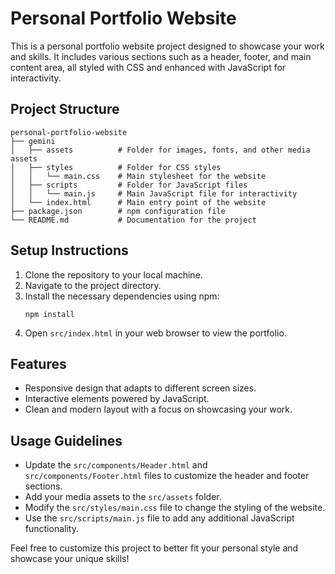 # Personal Portfolio Website

This is a personal portfolio website project designed to showcase your work and skills. It includes various sections such as a header, footer, and main content area, all styled with CSS and enhanced with JavaScript for interactivity.

## Project Structure

```
personal-portfolio-website
├── gemini
│   ├── assets          # Folder for images, fonts, and other media assets
│   ├── styles          # Folder for CSS styles
│   │   └── main.css    # Main stylesheet for the website
│   ├── scripts         # Folder for JavaScript files
│   │   └── main.js     # Main JavaScript file for interactivity
│   └── index.html      # Main entry point of the website
├── package.json        # npm configuration file
└── README.md           # Documentation for the project
```

## Setup Instructions

1. Clone the repository to your local machine.
2. Navigate to the project directory.
3. Install the necessary dependencies using npm:
   ```
   npm install
   ```
4. Open `src/index.html` in your web browser to view the portfolio.

## Features

- Responsive design that adapts to different screen sizes.
- Interactive elements powered by JavaScript.
- Clean and modern layout with a focus on showcasing your work.

## Usage Guidelines

- Update the `src/components/Header.html` and `src/components/Footer.html` files to customize the header and footer sections.
- Add your media assets to the `src/assets` folder.
- Modify the `src/styles/main.css` file to change the styling of the website.
- Use the `src/scripts/main.js` file to add any additional JavaScript functionality.

Feel free to customize this project to better fit your personal style and showcase your unique skills!
